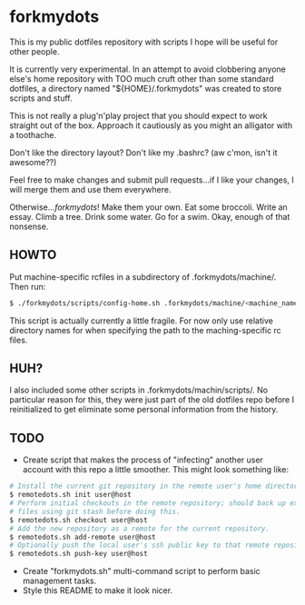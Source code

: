 # forkmydots

This is my public dotfiles repository with scripts I hope will be useful for other people.

It is currently very experimental. In an attempt to avoid clobbering anyone
else's home repository with TOO much cruft other than some standard dotfiles, a
directory named "${HOME}/.forkmydots" was created to store scripts and stuff.

This is not really a plug'n'play project that you should expect to work straight
out of the box. Approach it cautiously as you might an alligator with a
toothache. 

Don't like the directory layout? Don't like my .bashrc? (aw c'mon, isn't it
awesome??)

Feel free to make changes and submit pull requests...if I like your changes, I
will merge them and use them everywhere.

Otherwise...*forkmydots*! Make them your own. Eat some broccoli. Write an essay.
Climb a tree. Drink some water. Go for a swim. Okay, enough of that nonsense.

## HOWTO 
Put machine-specific rcfiles in a subdirectory of .forkmydots/machine/. Then
run:

```sh
$ ./forkmydots/scripts/config-home.sh .forkmydots/machine/<machine_name>
```

This script is actually currently a little fragile. For now only use relative
directory names for when specifying the path to the maching-specific rc files.

## HUH? 
I also included some other scripts in .forkmydots/machin/scripts/. No particular
reason for this, they were just part of the old dotfiles repo before I
reinitialized to get eliminate some personal information from the history.

## TODO 
* Create script that makes the process of "infecting" another user account with
  this repo a little smoother. This might look something like:

```sh
# Install the current git repository in the remote user's home directory 
$ remotedots.sh init user@host  
# Perform initial checkouts in the remote repository; should back up existing
# files using git stash before doing this.
$ remotedots.sh checkout user@host  
# Add the new repository as a remote for the current repository.
$ remotedots.sh add-remote user@host  
# Optionally push the local user's ssh public key to that remote repository.
$ remotedots.sh push-key user@host  
```

* Create "forkmydots.sh" multi-command script to perform basic management tasks.
* Style this README to make it look nicer.
